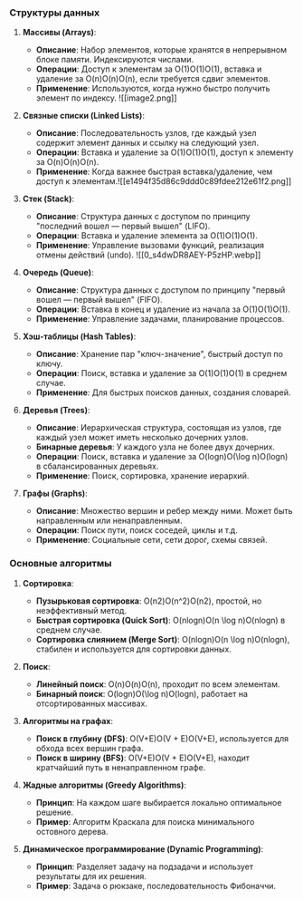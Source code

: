 ### Структуры данных

1. **Массивы (Arrays)**:
    - **Описание**: Набор элементов, которые хранятся в непрерывном блоке памяти. Индексируются числами.
    - **Операции**: Доступ к элементам за O(1)O(1)O(1), вставка и удаление за O(n)O(n)O(n), если требуется сдвиг элементов.
    - **Применение**: Используются, когда нужно быстро получить элемент по индексу.
    ![[image2.png]]
1. **Связные списки (Linked Lists)**:
    
    - **Описание**: Последовательность узлов, где каждый узел содержит элемент данных и ссылку на следующий узел.
    - **Операции**: Вставка и удаление за O(1)O(1)O(1), доступ к элементу за O(n)O(n)O(n).
    - **Применение**: Когда важнее быстрая вставка/удаление, чем доступ к элементам.![[e1494f35d86c9ddd0c89fdee212e61f2.png]]
1. **Стек (Stack)**:
    
    - **Описание**: Структура данных с доступом по принципу "последний вошел — первый вышел" (LIFO).
    - **Операции**: Вставка и удаление элемента за O(1)O(1)O(1).
    - **Применение**: Управление вызовами функций, реализация отмены действий (undo).
    ![[0_s4dwDR8AEY-P5zHP.webp]]
1. **Очередь (Queue)**:
    
    - **Описание**: Структура данных с доступом по принципу "первый вошел — первый вышел" (FIFO).
    - **Операции**: Вставка в конец и удаление из начала за O(1)O(1)O(1).
    - **Применение**: Управление задачами, планирование процессов.
    
1. **Хэш-таблицы (Hash Tables)**:
    
    - **Описание**: Хранение пар "ключ-значение", быстрый доступ по ключу.
    - **Операции**: Поиск, вставка и удаление за O(1)O(1)O(1) в среднем случае.
    - **Применение**: Для быстрых поисков данных, создания словарей.
    
1. **Деревья (Trees)**:
    
    - **Описание**: Иерархическая структура, состоящая из узлов, где каждый узел может иметь несколько дочерних узлов.
    - **Бинарные деревья**: У каждого узла не более двух дочерних.
    - **Операции**: Поиск, вставка и удаление за O(log⁡n)O(\log n)O(logn) в сбалансированных деревьях.
    - **Применение**: Поиск, сортировка, хранение иерархий.
    
1. **Графы (Graphs)**:
    
    - **Описание**: Множество вершин и ребер между ними. Может быть направленным или ненаправленным.
    - **Операции**: Поиск пути, поиск соседей, циклы и т.д.
    - **Применение**: Социальные сети, сети дорог, схемы связей.
    

### Основные алгоритмы

1. **Сортировка**:
    
    - **Пузырьковая сортировка**: O(n2)O(n^2)O(n2), простой, но неэффективный метод.
    - **Быстрая сортировка (Quick Sort)**: O(nlog⁡n)O(n \log n)O(nlogn) в среднем случае.
    - **Сортировка слиянием (Merge Sort)**: O(nlog⁡n)O(n \log n)O(nlogn), стабилен и используется для сортировки данных.
2. **Поиск**:
    
    - **Линейный поиск**: O(n)O(n)O(n), проходит по всем элементам.
    - **Бинарный поиск**: O(log⁡n)O(\log n)O(logn), работает на отсортированных массивах.
3. **Алгоритмы на графах**:
    
    - **Поиск в глубину (DFS)**: O(V+E)O(V + E)O(V+E), используется для обхода всех вершин графа.
    - **Поиск в ширину (BFS)**: O(V+E)O(V + E)O(V+E), находит кратчайший путь в ненаправленном графе.
4. **Жадные алгоритмы (Greedy Algorithms)**:
    
    - **Принцип**: На каждом шаге выбирается локально оптимальное решение.
    - **Пример**: Алгоритм Краскала для поиска минимального остовного дерева.
5. **Динамическое программирование (Dynamic Programming)**:
    
    - **Принцип**: Разделяет задачу на подзадачи и использует результаты для их решения.
    - **Пример**: Задача о рюкзаке, последовательность Фибоначчи.